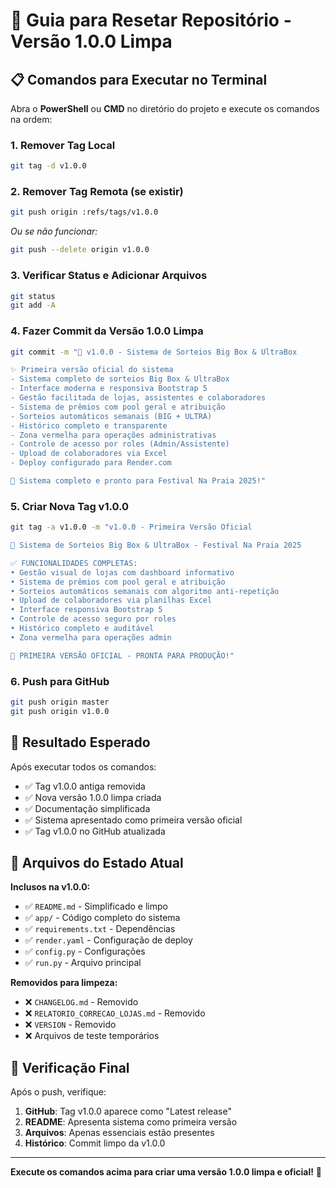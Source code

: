 # 🔄 Guia para Resetar Repositório - Versão 1.0.0 Limpa

## 📋 **Comandos para Executar no Terminal**

Abra o **PowerShell** ou **CMD** no diretório do projeto e execute os comandos na ordem:

### **1. Remover Tag Local**
```bash
git tag -d v1.0.0
```

### **2. Remover Tag Remota (se existir)**
```bash
git push origin :refs/tags/v1.0.0
```
*Ou se não funcionar:*
```bash
git push --delete origin v1.0.0
```

### **3. Verificar Status e Adicionar Arquivos**
```bash
git status
git add -A
```

### **4. Fazer Commit da Versão 1.0.0 Limpa**
```bash
git commit -m "🚀 v1.0.0 - Sistema de Sorteios Big Box & UltraBox

✨ Primeira versão oficial do sistema
- Sistema completo de sorteios Big Box & UltraBox
- Interface moderna e responsiva Bootstrap 5
- Gestão facilitada de lojas, assistentes e colaboradores
- Sistema de prêmios com pool geral e atribuição
- Sorteios automáticos semanais (BIG + ULTRA)
- Histórico completo e transparente
- Zona vermelha para operações administrativas
- Controle de acesso por roles (Admin/Assistente)
- Upload de colaboradores via Excel
- Deploy configurado para Render.com

🎯 Sistema completo e pronto para Festival Na Praia 2025!"
```

### **5. Criar Nova Tag v1.0.0**
```bash
git tag -a v1.0.0 -m "v1.0.0 - Primeira Versão Oficial

🎲 Sistema de Sorteios Big Box & UltraBox - Festival Na Praia 2025

✅ FUNCIONALIDADES COMPLETAS:
• Gestão visual de lojas com dashboard informativo
• Sistema de prêmios com pool geral e atribuição
• Sorteios automáticos semanais com algoritmo anti-repetição
• Upload de colaboradores via planilhas Excel
• Interface responsiva Bootstrap 5
• Controle de acesso seguro por roles
• Histórico completo e auditável
• Zona vermelha para operações admin

🚀 PRIMEIRA VERSÃO OFICIAL - PRONTA PARA PRODUÇÃO!"
```

### **6. Push para GitHub**
```bash
git push origin master
git push origin v1.0.0
```

## 🎯 **Resultado Esperado**

Após executar todos os comandos:
- ✅ Tag v1.0.0 antiga removida
- ✅ Nova versão 1.0.0 limpa criada
- ✅ Documentação simplificada
- ✅ Sistema apresentado como primeira versão oficial
- ✅ Tag v1.0.0 no GitHub atualizada

## 📁 **Arquivos do Estado Atual**

**Inclusos na v1.0.0:**
- ✅ `README.md` - Simplificado e limpo
- ✅ `app/` - Código completo do sistema
- ✅ `requirements.txt` - Dependências
- ✅ `render.yaml` - Configuração de deploy
- ✅ `config.py` - Configurações
- ✅ `run.py` - Arquivo principal

**Removidos para limpeza:**
- ❌ `CHANGELOG.md` - Removido
- ❌ `RELATORIO_CORRECAO_LOJAS.md` - Removido
- ❌ `VERSION` - Removido
- ❌ Arquivos de teste temporários

## 🚀 **Verificação Final**

Após o push, verifique:
1. **GitHub**: Tag v1.0.0 aparece como "Latest release"
2. **README**: Apresenta sistema como primeira versão
3. **Arquivos**: Apenas essenciais estão presentes
4. **Histórico**: Commit limpo da v1.0.0

---

**Execute os comandos acima para criar uma versão 1.0.0 limpa e oficial!** 🎉 